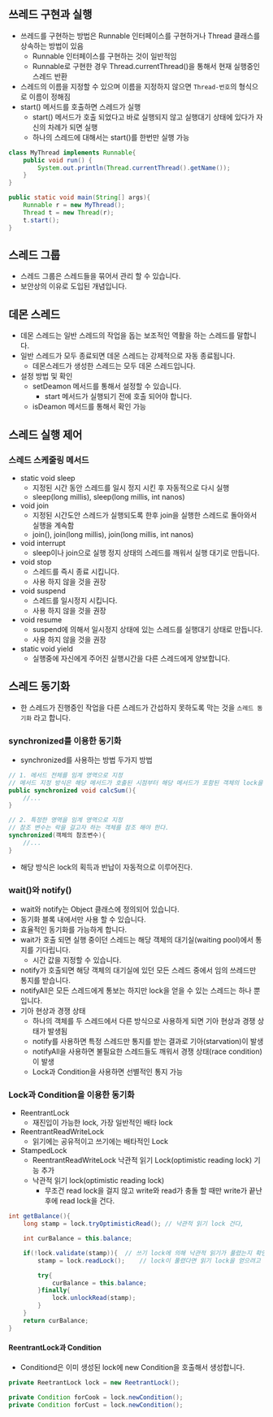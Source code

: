 ## 쓰레드 구현과 실행 
* 쓰레드를 구현하는 방법은 Runnable 인터페이스를 구현하거나 Thread 클래스를 상속하는 방법이 있음
  * Runnable 인터페이스를 구현하는 것이 일반적임
  * Runnable로 구현한 경우 Thread.currentThread()을 통해서 현재 실행중인 스레드 반환
* 스레드의 이름을 지정할 수 있으며 이름을 지정하지 않으면 `Thread-번호`의 형식으로 이름이 정해짐
* start() 메서드를 호출하면 스레드가 실행
  * start() 메서드가 호출 되었다고 바로 실행되지 않고 실행대기 상태에 있다가 자신의 차례가 되면 실행
  * 하나의 스레드에 대해서는 start()를 한번만 실행 가능
```java
class MyThread implements Runnable{
    public void run() { 
        System.out.println(Thread.currentThread().getName());
    }
}

public static void main(String[] args){ 
    Runnable r = new MyThread();
    Thread t = new Thread(r);
    t.start();
}
```

## 스레드 그룹
* 스레드 그룹은 스레드들을 묶어서 관리 할 수 있습니다.
* 보안상의 이유로 도입된 개념입니다. 

## 데몬 스레드
* 데몬 스레드는 일반 스레드의 작업을 돕는 보조적인 역활을 하는 스레드를 말합니다.
* 일반 스레드가 모두 종료되면 데몬 스레드는 강제적으로 자동 종료됩니다.
  * 데몬스레드가 생성한 스레드는 모두 데몬 스레드입니다.
* 설정 방법 및 확인
  * setDeamon 메서드를 통해서 설정할 수 있습니다. 
    * start 메서드가 실행되기 전에 호출 되어야 합니다.
  * isDeamon 메서드를 통해서 확인 가능

## 스레드 실행 제어
### 스레드 스케줄링 메서드
* static void sleep
  * 지정된 시간 동안 스레드를 일시 정지 시킨 후 자동적으로 다시 실행
  * sleep(long millis), sleep(long millis, int nanos)
* void join 
  * 지정된 시간도안 스레드가 실행되도록 한후 join을 실행한 스레드로 돌아와서 실행을 계속함
  * join(), join(long millis), join(long millis, int nanos)
* void interrupt
  * sleep이나 join으로 실행 정지 상태의 스레드를 깨워서 실행 대기로 만듭니다. 
* void stop
  * 스레드를 즉시 종료 시킵니다.
  * 사용 하지 않을 것을 권장
* void suspend
  * 스레드를 일시정지 시킵니다. 
  * 사용 하지 않을 것을 권장
* void resume
  * suspend에 의해서 일시정지 상태에 있는 스레드를 실행대기 상태로 만듭니다.
  * 사용 하지 않을 것을 권장
* static void yield
  * 실행중에 자신에게 주어진 실행시간을 다른 스레드에게 양보합니다. 

## 스레드 동기화 
* 한 스레드가 진행중인 작업을 다른 스레드가 간섭하지 못하도록 막는 것을 `스레드 동기화` 라고 합니다.

### synchronized를 이용한 동기화
* synchronized를 사용하는 방법 두가지 방법
```java
// 1. 메서드 전체를 임계 영역으로 지정
// 메서드 지정 방식은 해당 메서드가 호출된 시점부터 해당 메서드가 포함된 객체의 lock을 얻고 메서드가 종료되면 lock을 반환
public synchronized void calcSum(){
    //...
}

// 2. 특정한 영역을 임계 영역으로 지정
// 참조 변수는 락을 걸고자 하는 객체를 참조 해야 한다.
synchronized(객체의 참조변수){
    //...
}
```
* 해당 방식은 lock의 획득과 반납이 자동적으로 이루어진다. 

### wait()와 notify()
* wait와 notify는 Object 클래스에 정의되어 있습니다. 
* 동기화 블록 내에서만 사용 할 수 있습니다.
* 효율적인 동기화를 가능하게 합니다.
* wait가 호출 되면 실행 중이던 스레드는 해당 객체의 대기실(waiting pool)에서 통지를 기다립니다.
  * 시간 값을 지정할 수 있습니다. 
* notify가 호출되면 해당 객체의 대기실에 있던 모든 스레드 중에서 임의 쓰레드만 통지를 받습니다.
* notifyAll은 모든 스레드에게 통보는 하지만 lock을 얻을 수 있는 스레드는 하나 뿐입니다. 
* 기아 현상과 경쟁 상태
  * 하나의 객체를 두 스레드에서 다른 방식으로 사용하게 되면 기아 현상과 경쟁 상태가 발생됨
  * notify를 사용하면 특정 스레드만 통지를 받는 결과로 기아(starvation)이 발생
  * notifyAll을 사용하면 불필요한 스레드들도 깨워서 경쟁 상태(race condition)이 발생 
  * Lock과 Condition을 사용하면 선별적인 통지 가능

### Lock과 Condition을 이용한 동기화
* ReentrantLock 
  * 재진입이 가능한 lock, 가장 일반적인 배타 lock
* ReentrantReadWriteLock
  * 읽기에는 공유적이고 쓰기에는 배타적인 Lock
* StampedLock
  * ReentrantReadWriteLock 낙관적 읽기 Lock(optimistic reading lock) 기능 추가 
  * 낙관적 읽기 lock(optimistic reading lock)    
    * 무조건 read lock을 걸지 않고 write와 read가 충돌 할 때만 write가 끝난 후에 read lock을 건다.
```java
int getBalance(){
    long stamp = lock.tryOptimisticRead(); // 낙관적 읽기 lock 건다,

    int curBalance = this.balance;

    if(!lock.validate(stamp)){  // 쓰기 lock에 의해 낙관적 읽기가 풀렸는지 확인
        stamp = lock.readLock();    // lock이 풀렸다면 읽기 lock을 얻으려고 기다립니다.

        try{
            curBalance = this.balance;
        }finally{
            lock.unlockRead(stamp);
        }
    }
    return curBalance;
}
```

#### ReentrantLock과 Condition
* Conditiond은 이미 생성된 lock에 new Condition을 호출해서 생성합니다.
```java
private ReetrantLock lock = new ReetrantLock();

private Condition forCook = lock.newCondition();
private Condition forCust = lock.newCondition();
```